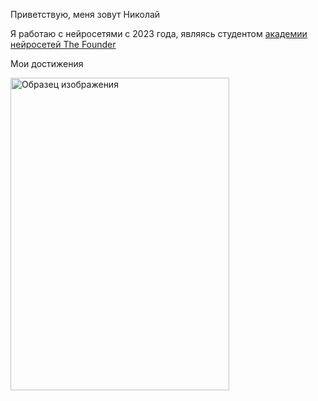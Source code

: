 Приветствую, меня зовут Николай 

Я работаю с нейросетями с 2023 года, являясь студентом  [академии нейросетей The Founder](https://dnk.the-founder.ru/school/courses) 

Мои достижения

<img src="https://storage.yandexcloud.net/preview/photo_5197217273964784104_y.jpg" alt="Образец изображения" width="350" height ="500">
